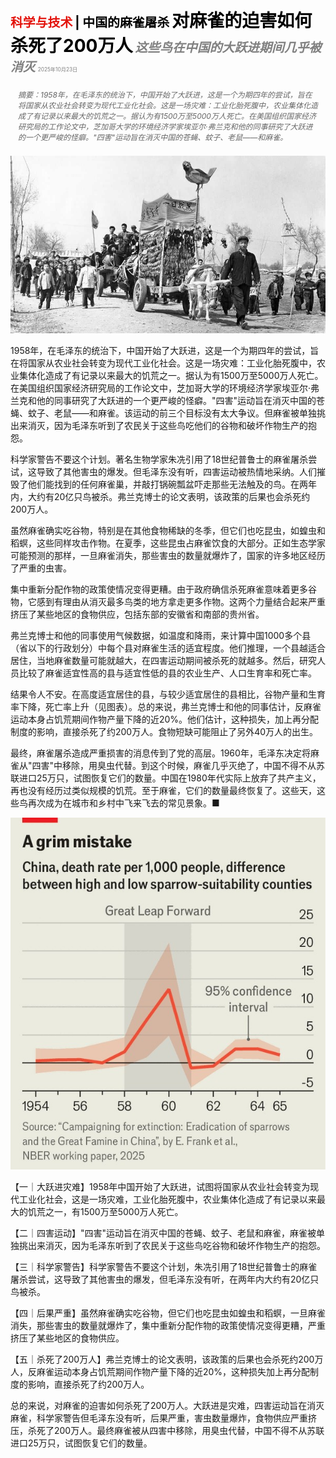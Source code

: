 <span style="color:#E3120B; font-size:14.9pt; font-weight:bold;">科学与技术</span> <span style="color:#000000; font-size:14.9pt; font-weight:bold;">| 中国的麻雀屠杀</span>
<span style="color:#000000; font-size:21.0pt; font-weight:bold;">对麻雀的迫害如何杀死了200万人</span>
<span style="color:#808080; font-size:14.9pt; font-weight:bold; font-style:italic;">这些鸟在中国的大跃进期间几乎被消灭</span>
<span style="color:#808080; font-size:6.2pt;">2025年10月23日</span>

<div style="padding:8px 12px; color:#666; font-size:9.0pt; font-style:italic; margin:12px 0;">摘要：1958年，在毛泽东的统治下，中国开始了大跃进，这是一个为期四年的尝试，旨在将国家从农业社会转变为现代工业化社会。这是一场灾难：工业化胎死腹中，农业集体化造成了有记录以来最大的饥荒之一。据认为有1500万至5000万人死亡。在美国组织国家经济研究局的工作论文中，芝加哥大学的环境经济学家埃亚尔·弗兰克和他的同事研究了大跃进的一个更严峻的怪癖。"四害"运动旨在消灭中国的苍蝇、蚊子、老鼠——和麻雀。</div>

![](../images/062_How_the_persecution_of_sparrows_killed_2m_people/p0267_img01.jpeg)

1958年，在毛泽东的统治下，中国开始了大跃进，这是一个为期四年的尝试，旨在将国家从农业社会转变为现代工业化社会。这是一场灾难：工业化胎死腹中，农业集体化造成了有记录以来最大的饥荒之一。据认为有1500万至5000万人死亡。在美国组织国家经济研究局的工作论文中，芝加哥大学的环境经济学家埃亚尔·弗兰克和他的同事研究了大跃进的一个更严峻的怪癖。"四害"运动旨在消灭中国的苍蝇、蚊子、老鼠——和麻雀。该运动的前三个目标没有太大争议。但麻雀被单独挑出来消灭，因为毛泽东听到了农民关于这些鸟吃他们的谷物和破坏作物生产的抱怨。

科学家警告不要这个计划。著名生物学家朱冼引用了18世纪普鲁士的麻雀屠杀尝试，这导致了其他害虫的爆发。但毛泽东没有听，四害运动被热情地采纳。人们摧毁了他们能找到的任何麻雀巢，并敲打锅碗瓢盆吓走那些无法触及的鸟。在两年内，大约有20亿只鸟被杀。弗兰克博士的论文表明，该政策的后果也会杀死约200万人。

虽然麻雀确实吃谷物，特别是在其他食物稀缺的冬季，但它们也吃昆虫，如蝗虫和稻螟，这些同样攻击作物。在夏季，这些昆虫占麻雀饮食的大部分。正如生态学家可能预测的那样，一旦麻雀消失，那些害虫的数量就爆炸了，国家的许多地区经历了严重的虫害。

集中重新分配作物的政策使情况变得更糟。由于政府确信杀死麻雀意味着更多谷物，它感到有理由从消灭最多鸟类的地方拿走更多作物。这两个力量结合起来严重挤压了某些地区的食物供应，包括东部的安徽省和南部的贵州省。

弗兰克博士和他的同事使用气候数据，如温度和降雨，来计算中国1000多个县（省以下的行政划分）中每个县对麻雀生活的适宜程度。他们推理，一个县越适合居住，当地麻雀数量可能就越大，在四害运动期间被杀死的就越多。然后，研究人员比较了麻雀适宜性高的县与适宜性低的县的农业生产、人口生育率和死亡率。

结果令人不安。在高度适宜居住的县，与较少适宜居住的县相比，谷物产量和生育率下降，死亡率上升（见图表）。总的来说，弗兰克博士和他的同事估计，反麻雀运动本身占饥荒期间作物产量下降的近20%。他们估计，这种损失，加上再分配制度的影响，直接杀死了约200万人。食物短缺可能阻止了另外40万人的出生。

最终，麻雀屠杀造成严重损害的消息传到了党的高层。1960年，毛泽东决定将麻雀从"四害"中移除，用臭虫代替。到这个时候，麻雀几乎灭绝了，中国不得不从苏联进口25万只，试图恢复它们的数量。中国在1980年代实际上放弃了共产主义，再也没有经历过类似规模的饥荒。至于麻雀，它们的数量最终恢复了。这些天，这些鸟再次成为在城市和乡村中飞来飞去的常见景象。■

![](../images/062_How_the_persecution_of_sparrows_killed_2m_people/p0269_img01.jpeg)

【一｜大跃进灾难】1958年中国开始了大跃进，试图将国家从农业社会转变为现代工业化社会，这是一场灾难，工业化胎死腹中，农业集体化造成了有记录以来最大的饥荒之一，有1500万至5000万人死亡。

【二｜四害运动】"四害"运动旨在消灭中国的苍蝇、蚊子、老鼠和麻雀，麻雀被单独挑出来消灭，因为毛泽东听到了农民关于这些鸟吃谷物和破坏作物生产的抱怨。

【三｜科学家警告】科学家警告不要这个计划，朱冼引用了18世纪普鲁士的麻雀屠杀尝试，这导致了其他害虫的爆发，但毛泽东没有听，在两年内大约有20亿只鸟被杀。

【四｜后果严重】虽然麻雀确实吃谷物，但它们也吃昆虫如蝗虫和稻螟，一旦麻雀消失，那些害虫的数量就爆炸了，集中重新分配作物的政策使情况变得更糟，严重挤压了某些地区的食物供应。

【五｜杀死了200万人】弗兰克博士的论文表明，该政策的后果也会杀死约200万人，反麻雀运动本身占饥荒期间作物产量下降的近20%，这种损失加上再分配制度的影响，直接杀死了约200万人。

总的来说，对麻雀的迫害如何杀死了200万人。大跃进是灾难，四害运动旨在消灭麻雀，科学家警告但毛泽东没有听，后果严重，害虫数量爆炸，食物供应严重挤压，杀死了200万人。最终麻雀被从四害中移除，用臭虫代替，中国不得不从苏联进口25万只，试图恢复它们的数量。
